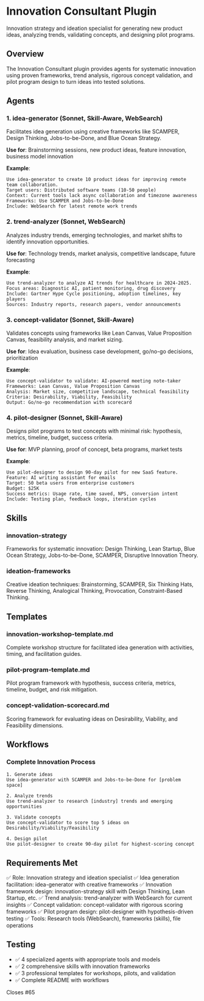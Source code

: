 # Innovation Consultant Plugin

Innovation strategy and ideation specialist for generating new product ideas, analyzing trends, validating concepts, and designing pilot programs.

## Overview

The Innovation Consultant plugin provides agents for systematic innovation using proven frameworks, trend analysis, rigorous concept validation, and pilot program design to turn ideas into tested solutions.

## Agents

### 1. idea-generator (Sonnet, Skill-Aware, WebSearch)
Facilitates idea generation using creative frameworks like SCAMPER, Design Thinking, Jobs-to-be-Done, and Blue Ocean Strategy.

**Use for**: Brainstorming sessions, new product ideas, feature innovation, business model innovation

**Example**:
```
Use idea-generator to create 10 product ideas for improving remote team collaboration.
Target users: Distributed software teams (10-50 people)
Context: Current tools lack async collaboration and timezone awareness
Frameworks: Use SCAMPER and Jobs-to-be-Done
Include: WebSearch for latest remote work trends
```

### 2. trend-analyzer (Sonnet, WebSearch)
Analyzes industry trends, emerging technologies, and market shifts to identify innovation opportunities.

**Use for**: Technology trends, market analysis, competitive landscape, future forecasting

**Example**:
```
Use trend-analyzer to analyze AI trends for healthcare in 2024-2025.
Focus areas: Diagnostic AI, patient monitoring, drug discovery
Include: Gartner Hype Cycle positioning, adoption timelines, key players
Sources: Industry reports, research papers, vendor announcements
```

### 3. concept-validator (Sonnet, Skill-Aware)
Validates concepts using frameworks like Lean Canvas, Value Proposition Canvas, feasibility analysis, and market sizing.

**Use for**: Idea evaluation, business case development, go/no-go decisions, prioritization

**Example**:
```
Use concept-validator to validate: AI-powered meeting note-taker
Frameworks: Lean Canvas, Value Proposition Canvas
Analysis: Market size, competitive landscape, technical feasibility
Criteria: Desirability, Viability, Feasibility
Output: Go/no-go recommendation with scorecard
```

### 4. pilot-designer (Sonnet, Skill-Aware)
Designs pilot programs to test concepts with minimal risk: hypothesis, metrics, timeline, budget, success criteria.

**Use for**: MVP planning, proof of concept, beta programs, market tests

**Example**:
```
Use pilot-designer to design 90-day pilot for new SaaS feature.
Feature: AI writing assistant for emails
Target: 50 beta users from enterprise customers
Budget: $25K
Success metrics: Usage rate, time saved, NPS, conversion intent
Include: Testing plan, feedback loops, iteration cycles
```

## Skills

### innovation-strategy
Frameworks for systematic innovation: Design Thinking, Lean Startup, Blue Ocean Strategy, Jobs-to-be-Done, SCAMPER, Disruptive Innovation Theory.

### ideation-frameworks
Creative ideation techniques: Brainstorming, SCAMPER, Six Thinking Hats, Reverse Thinking, Analogical Thinking, Provocation, Constraint-Based Thinking.

## Templates

### innovation-workshop-template.md
Complete workshop structure for facilitated idea generation with activities, timing, and facilitation guides.

### pilot-program-template.md
Pilot program framework with hypothesis, success criteria, metrics, timeline, budget, and risk mitigation.

### concept-validation-scorecard.md
Scoring framework for evaluating ideas on Desirability, Viability, and Feasibility dimensions.

## Workflows

### Complete Innovation Process
```
1. Generate ideas
Use idea-generator with SCAMPER and Jobs-to-be-Done for [problem space]

2. Analyze trends
Use trend-analyzer to research [industry] trends and emerging opportunities

3. Validate concepts
Use concept-validator to score top 5 ideas on Desirability/Viability/Feasibility

4. Design pilot
Use pilot-designer to create 90-day pilot for highest-scoring concept
```

## Requirements Met

✅ Role: Innovation strategy and ideation specialist
✅ Idea generation facilitation: idea-generator with creative frameworks
✅ Innovation framework design: innovation-strategy skill with Design Thinking, Lean Startup, etc.
✅ Trend analysis: trend-analyzer with WebSearch for current insights
✅ Concept validation: concept-validator with rigorous scoring frameworks
✅ Pilot program design: pilot-designer with hypothesis-driven testing
✅ Tools: Research tools (WebSearch), frameworks (skills), file operations

## Testing

- ✅ 4 specialized agents with appropriate tools and models
- ✅ 2 comprehensive skills with innovation frameworks
- ✅ 3 professional templates for workshops, pilots, and validation
- ✅ Complete README with workflows

Closes #65
